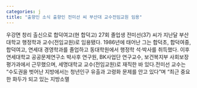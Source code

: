 ```yaml
---
categories: j
title: "출향인 소식 출향인 전미선 씨 부산대 교수전임교원 임용"
---
```

우강면 창리 출신으로 합덕여고(현 합덕고) 27회 졸업생 전미선(37) 씨가 지난달 부산대학교 행정학과 교수(전임교원)로 임용됐다. 1986년에 태어난 그는 합덕초, 합덕여중, 합덕여고, 연세대 경영학과를 졸업하고 동대학원에서 행정학 석·박사를 취득했다. 이후 연세대학교 공공문제연구소 박사후 연구원, BK사업단 연구교수, 보건복지부 사회보장평가과에서 근무했으며, 세명대학교 교수(전임교원)로 재직한 바 있다.전미선 교수는 “수도권을 벗어난 지방에서는 청년인구 유출과 고령화 문제를 안고 있다”며 “최근 중요한 화두가 되고 있는 지방소멸